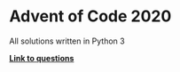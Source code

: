 # Advent of Code 2020

All solutions written in Python 3

[**Link to questions**](https://adventofcode.com/2020)